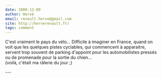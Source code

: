 ```yaml
---
date: 2008-12-09
author: Hervé
email: renault.herve@gmail.com
site: http://herverenault.fr/
tags: comment
---
```


<p>C'est vraiment le pays du vélo... Difficile à imaginer en France, quand on voit que les quelques pistes cyclables, qui commencent à apparaitre, servent trop souvent de parking d'appoint pour les automobilistes pressés ou de promenade pour la sortie du chien...<br />
(voilà, c'était ma râlerie du jour ;)<br />
</p>
---